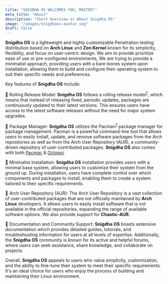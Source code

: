 ```yaml
---
title: "SNIGDHA OS WELCOMES YOU, MASTER!"
meta_title: "About"
description: "Short Overview or About Snigdha OS"
image: "/images/snigdhaos-avatar.svg"
draft: false
---
```


**Snigdha OS** is a lightweight and highly customizable Penetration testing distribution based on **Arch Linux** and **Zen Kernel** known for its simplicity, flexibility, and focus on user-centric design. We aim to provide prioritize ease of use or pre-configured environments, We are trying to provide a minimalist approach, providing users with a bare-bones system upon installation, allowing them to build and configure their operating system to suit their specific needs and preferences.

Key features of **Snigdha OS** include:

🎯 Rolling Release Model: **Snigdha OS** follows a rolling release model<sup>[?](https://en.wikipedia.org/wiki/Rolling_release)</sup>, which means that instead of releasing fixed, periodic updates, packages are continuously updated to their latest versions. This ensures users have access to the latest software releases without the need for major system upgrades.

🎯 Package Manager: **Snigdha OS** utilizes the Pacman<sup>[?](https://wiki.archlinux.org/title/pacman)</sup> package manager for package management. Pacman is a powerful command-line tool that allows users to easily install, update, and remove software packages from the Arch repositories as well as from the Arch User Repository (AUR), a community-driven repository of user-contributed packages. **Snigdha OS** also comes with both [Pacmac](https://wiki.manjaro.org/index.php/Pamac) & [Octopoi](https://tintaescura.com/projects/octopi/).

🎯 Minimalist Installation: **Snigdha OS** installation provides users with a minimal base system, allowing users to customize their system from the ground up. During installation, users have complete control over which components and packages to install, enabling them to create a system tailored to their specific requirements.

🎯 Arch User Repository (AUR): The Arch User Repository is a vast collection of user-contributed packages that are not officially maintained by **Arch Linux** developers. It allows users to easily install software that is not available in the official repositories, expanding the range of available software options. We also provide support for **Chaotic-AUR.**

🎯 Documentation and Community Support: **Snigdha OS** boasts extensive documentation which provides detailed guides, tutorials, and troubleshooting information for users at all levels of expertise. Additionally, the **Snigdha OS** community is known for its active and helpful forums, where users can seek assistance, share knowledge, and collaborate on projects.

Overall, **Snigdha OS** appeals to users who value simplicity, customization, and the ability to fine-tune their system to meet their specific requirements. It's an ideal choice for users who enjoy the process of building and maintaining their Linux environment.